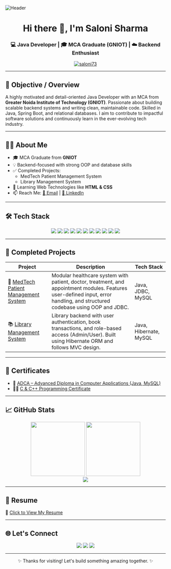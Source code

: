 ![Header](https://capsule-render.vercel.app/api?type=waving&color=0:FDC830,100:F37335&height=200&section=header&text=Welcome%20to%20Saloni's%20GitHub!&fontSize=35&fontAlign=50&fontColor=ffffff)

<h1 align="center">Hi there 👋, I'm Saloni Sharma</h1>
<h3 align="center">💻 Java Developer | 🎓 MCA Graduate (GNIOT) | ☁️ Backend Enthusiast</h3>

<p align="center">
  <a href="https://github.com/saloni73">
    <img src="https://komarev.com/ghpvc/?username=saloni73&label=Profile%20views&color=0e75b6&style=flat" alt="saloni73" />
  </a>
</p>

---

## 🎯 Objective / Overview

A highly motivated and detail-oriented Java Developer with an MCA from **Greater Noida Institute of Technology (GNIOT)**. Passionate about building scalable backend systems and writing clean, maintainable code. Skilled in Java, Spring Boot, and relational databases. I aim to contribute to impactful software solutions and continuously learn in the ever-evolving tech industry.

---

## 👩‍🎓 About Me

- 🎓 MCA Graduate from **GNIOT**
- 💡 Backend-focused with strong OOP and database skills
- ✅ Completed Projects:
  - MedTech Patient Management System  
  - Library Management System
- 🌱 Learning Web Technologies like **HTML & CSS**
- 📫 Reach Me: [📧 Email](mailto:saloniparashar0073@gmail.com) | [💼 LinkedIn](https://www.linkedin.com/in/salonimca)

---

## 🛠️ Tech Stack

<p align="center">
  <img src="https://img.shields.io/badge/Java-ED8B00?style=for-the-badge&logo=java&logoColor=white"/>
  <img src="https://img.shields.io/badge/SpringBoot-6DB33F?style=for-the-badge&logo=spring-boot&logoColor=white"/>
  <img src="https://img.shields.io/badge/Hibernate-59666C?style=for-the-badge&logo=hibernate&logoColor=white"/>
  <img src="https://img.shields.io/badge/MySQL-4479A1?style=for-the-badge&logo=mysql&logoColor=white"/>
  <img src="https://img.shields.io/badge/PostgreSQL-316192?style=for-the-badge&logo=postgresql&logoColor=white"/>
  <img src="https://img.shields.io/badge/HTML5-E34F26?style=for-the-badge&logo=html5&logoColor=white"/>
  <img src="https://img.shields.io/badge/CSS3-1572B6?style=for-the-badge&logo=css3&logoColor=white"/>
  <img src="https://img.shields.io/badge/Git-F05032?style=for-the-badge&logo=git&logoColor=white"/>
  <img src="https://img.shields.io/badge/Maven-C71A36?style=for-the-badge&logo=apache-maven&logoColor=white"/>
  <img src="https://img.shields.io/badge/VSCode-007ACC?style=for-the-badge&logo=visual-studio-code&logoColor=white"/>
  <img src="https://img.shields.io/badge/IntelliJIDEA-000000?style=for-the-badge&logo=intellij-idea&logoColor=white"/>
</p>

---

## 🚀 Completed Projects

| Project | Description | Tech Stack |
|--------|-------------|------------|
| 🎯 [MedTech Patient Management System](https://github.com/saloni73/MedTech-Patient-Management-System) | Modular healthcare system with patient, doctor, treatment, and appointment modules. Features user-defined input, error handling, and structured codebase using OOP and JDBC. | Java, JDBC, MySQL |
| 📚 [Library Management System](https://github.com/saloni73/Library-Management-System) | Library backend with user authentication, book transactions, and role-based access (Admin/User). Built using Hibernate ORM and follows MVC design. | Java, Hibernate, MySQL |

---

## 🧾 Certificates

- 🏅 [ADCA – Advanced Diploma in Computer Applications (Java, MySQL)](https://www.linkedin.com/posts/salonimca_adca-computerapplications-java-activity-7318326842308837377-Xeiq?utm_source=share&utm_medium=member_android)
- 👩‍💻 [C & C++ Programming Certificate](https://www.linkedin.com/posts/salonimca_cprogramming-cplusplus-programming-activity-7301952415103102976-8XK0?utm_source=share&utm_medium=member_android)

---

## 📈 GitHub Stats

<p align="center">
  <img src="https://github-readme-stats.vercel.app/api?username=saloni73&show_icons=true&theme=tokyonight" height="170"/>
  <img src="https://github-readme-streak-stats.herokuapp.com/?user=saloni73&theme=tokyonight" height="170"/>
  <br/>
  <img src="https://github-readme-activity-graph.vercel.app/graph?username=saloni73&theme=tokyo-night&area=true" />
</p>

---

## 📄 Resume

📝 [Click to View My Resume](https://drive.google.com/file/d/1V8h5Ue2QVy2PR04hrLu-ZitCvusi1z7a/view?usp=drivesdk)

---

## 🌐 Let's Connect

<p align="center">
  <a href="mailto:saloniparashar0073@gmail.com"><img src="https://img.shields.io/badge/Gmail-D14836?style=for-the-badge&logo=gmail&logoColor=white"/></a>
  <a href="https://www.linkedin.com/in/salonimca"><img src="https://img.shields.io/badge/LinkedIn-0A66C2?style=for-the-badge&logo=linkedin&logoColor=white"/></a>
  <a href="https://github.com/saloni73"><img src="https://img.shields.io/badge/GitHub-181717?style=for-the-badge&logo=github&logoColor=white"/></a>
</p>

---

<p align="center">✨ Thanks for visiting! Let's build something amazing together. ✨</p>
